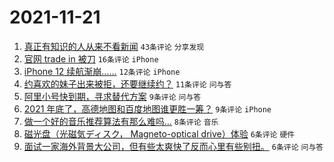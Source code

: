 # 2021-11-21

1. [真正有知识的人从来不看新闻](https://www.v2ex.com/t/816886) `43条评论` `分享发现`
1. [官网 trade in 被刀](https://www.v2ex.com/t/816890) `16条评论` `iPhone`
1. [iPhone 12 续航渐崩……](https://www.v2ex.com/t/816893) `12条评论` `iPhone`
1. [约喜欢的妹子出来被拒，还要继续约？](https://www.v2ex.com/t/816883) `11条评论` `问与答`
1. [阿里小号快到期，寻求替代方案](https://www.v2ex.com/t/816892) `9条评论` `问与答`
1. [2021 年底了，高德地图和百度地图谁更胜一筹？](https://www.v2ex.com/t/816887) `9条评论` `iPhone`
1. [做一个好的音乐推荐算法有那么难吗…](https://www.v2ex.com/t/816891) `8条评论` `音乐`
1. [磁光盘（光磁気ディスク， Magneto-optical drive）体验](https://www.v2ex.com/t/816897) `6条评论` `硬件`
1. [面试一家海外背景大公司，但有些太爽快了反而心里有些别扭。](https://www.v2ex.com/t/816894) `6条评论` `问与答`
